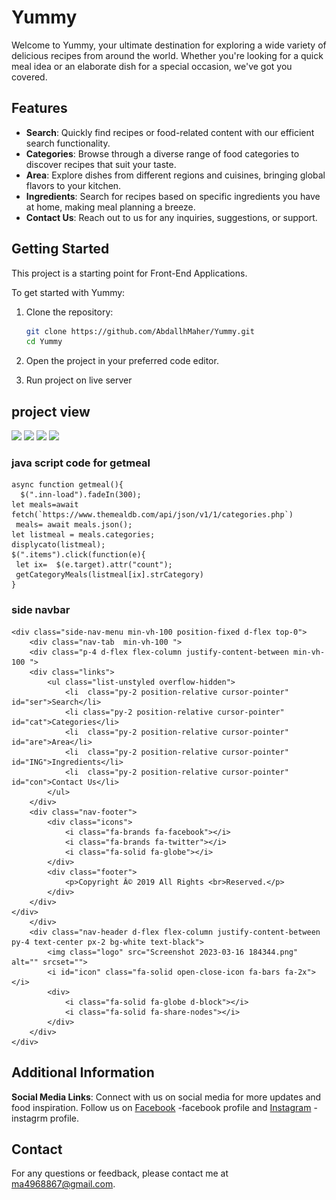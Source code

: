 # Yummy
Welcome to Yummy, your ultimate destination for exploring a wide variety of delicious recipes from around the world. Whether you're looking for a quick meal idea or an elaborate dish for a special occasion, we've got you covered.

## Features

- **Search**: Quickly find recipes or food-related content with our efficient search functionality.
- **Categories**: Browse through a diverse range of food categories to discover recipes that suit your taste.
- **Area**: Explore dishes from different regions and cuisines, bringing global flavors to your kitchen.
- **Ingredients**: Search for recipes based on specific ingredients you have at home, making meal planning a breeze.
- **Contact Us**: Reach out to us for any inquiries, suggestions, or support.

## Getting Started
This project is a starting point for Front-End Applications.

To get started with Yummy:

1. Clone the repository:
   ```bash
   git clone https://github.com/AbdallhMaher/Yummy.git
   cd Yummy
2. Open the project in your preferred code editor.

3. Run project on live server
## project view
<img src="images/Screenshot 2024-07-29 052607.png"  >
  
<img src="images/Screenshot 2024-07-29 052533.png"  >

<img src="images/Screenshot 2024-07-29 052645.png"  >

<img src="images/Screenshot 2024-07-29 052715.png"  >


### java script code for getmeal


``` 
async function getmeal(){
  $(".inn-load").fadeIn(300);
let meals=await fetch(`https://www.themealdb.com/api/json/v1/1/categories.php`)
 meals= await meals.json();
let listmeal = meals.categories;
displycato(listmeal);
$(".items").click(function(e){
 let ix=  $(e.target).attr("count");
 getCategoryMeals(listmeal[ix].strCategory)
}
```

### side navbar

```
<div class="side-nav-menu min-vh-100 position-fixed d-flex top-0">
    <div class="nav-tab  min-vh-100 ">
    <div class="p-4 d-flex flex-column justify-content-between min-vh-100 ">
    <div class="links">
        <ul class="list-unstyled overflow-hidden">
            <li  class="py-2 position-relative cursor-pointer" id="ser">Search</li>
            <li class="py-2 position-relative cursor-pointer" id="cat">Categories</li>
            <li  class="py-2 position-relative cursor-pointer" id="are">Area</li>
            <li  class="py-2 position-relative cursor-pointer" id="ING">Ingredients</li>
            <li  class="py-2 position-relative cursor-pointer" id="con">Contact Us</li>
        </ul>
    </div>
    <div class="nav-footer">
        <div class="icons">
            <i class="fa-brands fa-facebook"></i>
            <i class="fa-brands fa-twitter"></i>
            <i class="fa-solid fa-globe"></i>
        </div>
        <div class="footer">
            <p>Copyright Â© 2019 All Rights <br>Reserved.</p>
        </div>
    </div>
</div>
    </div>
    <div class="nav-header d-flex flex-column justify-content-between py-4 text-center px-2 bg-white text-black">
        <img class="logo" src="Screenshot 2023-03-16 184344.png" alt="" srcset="">
        <i id="icon" class="fa-solid open-close-icon fa-bars fa-2x"></i>
        <div>
            <i class="fa-solid fa-globe d-block"></i>
            <i class="fa-solid fa-share-nodes"></i>
        </div>
    </div>
</div>
```

## Additional Information


**Social Media Links**: Connect with us on social media for more updates and food inspiration. Follow us on [Facebook](https://www.facebook.com/aljnrlabdullah.aljnrlabdullah) -facebook profile and [Instagram](https://www.instagram.com/abdllah_maher00/) - instagrm profile.

## Contact

For any questions or feedback, please contact me at ma4968867@gmail.com.
